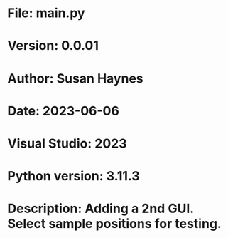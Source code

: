 # File:     main.py
# Version:  0.0.01
# Author:   Susan Haynes
# Date: 2023-06-06
# Visual Studio: 2023
# Python version: 3.11.3

# Description: Adding a 2nd GUI. Select sample positions for testing.